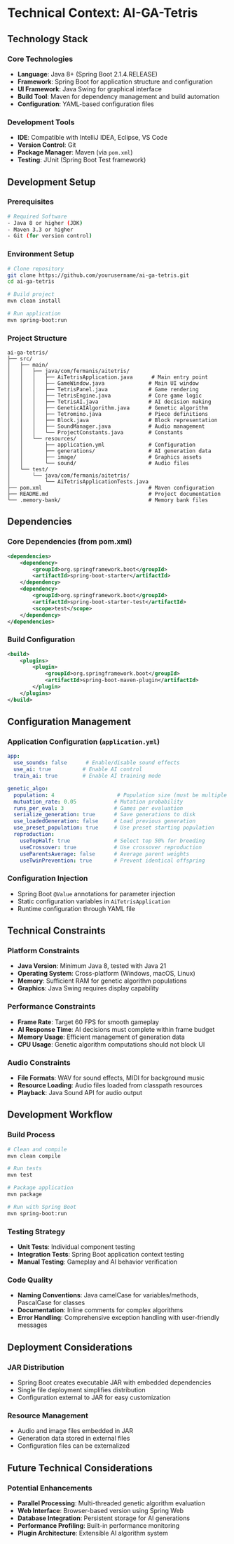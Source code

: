 # Technical Context: AI-GA-Tetris

## Technology Stack

### Core Technologies
- **Language**: Java 8+ (Spring Boot 2.1.4.RELEASE)
- **Framework**: Spring Boot for application structure and configuration
- **UI Framework**: Java Swing for graphical interface
- **Build Tool**: Maven for dependency management and build automation
- **Configuration**: YAML-based configuration files

### Development Tools
- **IDE**: Compatible with IntelliJ IDEA, Eclipse, VS Code
- **Version Control**: Git
- **Package Manager**: Maven (via `pom.xml`)
- **Testing**: JUnit (Spring Boot Test framework)

## Development Setup

### Prerequisites
```bash
# Required Software
- Java 8 or higher (JDK)
- Maven 3.3 or higher
- Git (for version control)
```

### Environment Setup
```bash
# Clone repository
git clone https://github.com/yourusername/ai-ga-tetris.git
cd ai-ga-tetris

# Build project
mvn clean install

# Run application
mvn spring-boot:run
```

### Project Structure
```
ai-ga-tetris/
├── src/
│   ├── main/
│   │   ├── java/com/fermanis/aitetris/
│   │   │   ├── AiTetrisApplication.java      # Main entry point
│   │   │   ├── GameWindow.java              # Main UI window
│   │   │   ├── TetrisPanel.java             # Game rendering
│   │   │   ├── TetrisEngine.java            # Core game logic
│   │   │   ├── TetrisAI.java                # AI decision making
│   │   │   ├── GeneticAIAlgorithm.java      # Genetic algorithm
│   │   │   ├── Tetromino.java               # Piece definitions
│   │   │   ├── Block.java                   # Block representation
│   │   │   ├── SoundManager.java            # Audio management
│   │   │   └── ProjectConstants.java        # Constants
│   │   └── resources/
│   │       ├── application.yml              # Configuration
│   │       ├── generations/                 # AI generation data
│   │       ├── image/                       # Graphics assets
│   │       └── sound/                       # Audio files
│   └── test/
│       └── java/com/fermanis/aitetris/
│           └── AiTetrisApplicationTests.java
├── pom.xml                                  # Maven configuration
├── README.md                                # Project documentation
└── .memory-bank/                            # Memory bank files
```

## Dependencies

### Core Dependencies (from pom.xml)
```xml
<dependencies>
    <dependency>
        <groupId>org.springframework.boot</groupId>
        <artifactId>spring-boot-starter</artifactId>
    </dependency>
    <dependency>
        <groupId>org.springframework.boot</groupId>
        <artifactId>spring-boot-starter-test</artifactId>
        <scope>test</scope>
    </dependency>
</dependencies>
```

### Build Configuration
```xml
<build>
    <plugins>
        <plugin>
            <groupId>org.springframework.boot</groupId>
            <artifactId>spring-boot-maven-plugin</artifactId>
        </plugin>
    </plugins>
</build>
```

## Configuration Management

### Application Configuration (`application.yml`)
```yaml
app:
  use_sounds: false      # Enable/disable sound effects
  use_ai: true          # Enable AI control
  train_ai: true        # Enable AI training mode

genetic_algo:
  population: 4                    # Population size (must be multiple of 4)
  mutuation_rate: 0.05            # Mutation probability
  runs_per_eval: 3                # Games per evaluation
  serialize_generation: true      # Save generations to disk
  use_loadedGeneration: false     # Load previous generation
  use_preset_population: true     # Use preset starting population
  reproduction:
    useTopHalf: true              # Select top 50% for breeding
    useCrossover: true            # Use crossover reproduction
    useParentsAverage: false      # Average parent weights
    useTwinPrevention: true       # Prevent identical offspring
```

### Configuration Injection
- Spring Boot `@Value` annotations for parameter injection
- Static configuration variables in `AiTetrisApplication`
- Runtime configuration through YAML file

## Technical Constraints

### Platform Constraints
- **Java Version**: Minimum Java 8, tested with Java 21
- **Operating System**: Cross-platform (Windows, macOS, Linux)
- **Memory**: Sufficient RAM for genetic algorithm populations
- **Graphics**: Java Swing requires display capability

### Performance Constraints
- **Frame Rate**: Target 60 FPS for smooth gameplay
- **AI Response Time**: AI decisions must complete within frame budget
- **Memory Usage**: Efficient management of generation data
- **CPU Usage**: Genetic algorithm computations should not block UI

### Audio Constraints
- **File Formats**: WAV for sound effects, MIDI for background music
- **Resource Loading**: Audio files loaded from classpath resources
- **Playback**: Java Sound API for audio output

## Development Workflow

### Build Process
```bash
# Clean and compile
mvn clean compile

# Run tests
mvn test

# Package application
mvn package

# Run with Spring Boot
mvn spring-boot:run
```

### Testing Strategy
- **Unit Tests**: Individual component testing
- **Integration Tests**: Spring Boot application context testing
- **Manual Testing**: Gameplay and AI behavior verification

### Code Quality
- **Naming Conventions**: Java camelCase for variables/methods, PascalCase for classes
- **Documentation**: Inline comments for complex algorithms
- **Error Handling**: Comprehensive exception handling with user-friendly messages

## Deployment Considerations

### JAR Distribution
- Spring Boot creates executable JAR with embedded dependencies
- Single file deployment simplifies distribution
- Configuration external to JAR for easy customization

### Resource Management
- Audio and image files embedded in JAR
- Generation data stored in external files
- Configuration files can be externalized

## Future Technical Considerations

### Potential Enhancements
- **Parallel Processing**: Multi-threaded genetic algorithm evaluation
- **Web Interface**: Browser-based version using Spring Web
- **Database Integration**: Persistent storage for AI generations
- **Performance Profiling**: Built-in performance monitoring
- **Plugin Architecture**: Extensible AI algorithm system 
